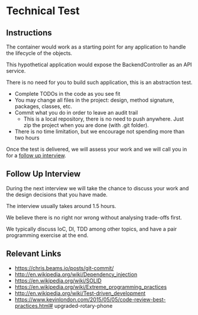 # Technical Test

## Instructions

The container would work as a starting point for any application to handle the lifecycle of the objects.

This hypothetical application would expose the BackendController as an API service.

There is no need for you to build such application, this is an abstraction test.

- Complete TODOs in the code as you see fit
- You may change all files in the project: design, method signature, packages, classes, etc. 
- Commit what you do in order to leave an audit trail
    - This is a local repository, there is no need to push anywhere. Just zip the project when you are done (with .git folder).
- There is no time limitation, but we encourage not spending more than two hours

Once the test is delivered, we will assess your work and we will call you in for a <u>follow up interview</u>.

## Follow Up Interview

During the next interview we will take the chance to discuss your work and the design decisions that you have made.

The interview usually takes around 1.5 hours.

We believe there is no right nor wrong without analysing trade-offs first.

We typically discuss IoC, DI, TDD among other topics, and have a pair programming exercise at the end.

## Relevant Links

- https://chris.beams.io/posts/git-commit/
- http://en.wikipedia.org/wiki/Dependency_injection
- https://en.wikipedia.org/wiki/SOLID
- https://en.wikipedia.org/wiki/Extreme_programming_practices
- http://en.wikipedia.org/wiki/Test-driven_development
- https://www.kevinlondon.com/2015/05/05/code-review-best-practices.html# upgraded-rotary-phone
